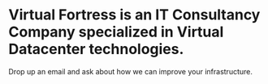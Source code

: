 # Virtual Fortress is an IT Consultancy Company specialized in Virtual Datacenter technologies.
Drop up an email and ask about how we can improve your infrastructure.
